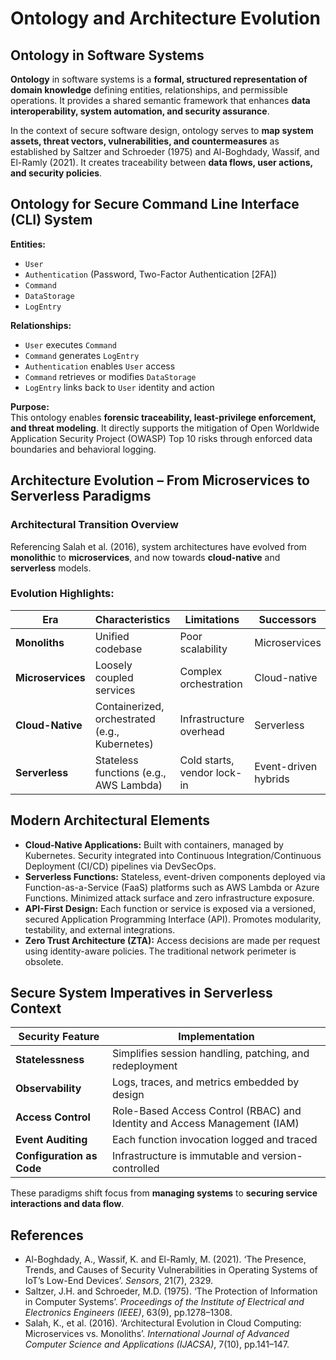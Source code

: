 
# Ontology and Architecture Evolution

## Ontology in Software Systems

**Ontology** in software systems is a **formal, structured representation of domain knowledge** defining entities, relationships, and permissible operations. It provides a shared semantic framework that enhances **data interoperability, system automation, and security assurance**.

In the context of secure software design, ontology serves to **map system assets, threat vectors, vulnerabilities, and countermeasures** as established by Saltzer and Schroeder (1975) and Al-Boghdady, Wassif, and El-Ramly (2021). It creates traceability between **data flows, user actions, and security policies**.

## Ontology for Secure Command Line Interface (CLI) System

**Entities:**
- `User`
- `Authentication` (Password, Two-Factor Authentication [2FA])
- `Command`
- `DataStorage`
- `LogEntry`

**Relationships:**
- `User` executes `Command`
- `Command` generates `LogEntry`
- `Authentication` enables `User` access
- `Command` retrieves or modifies `DataStorage`
- `LogEntry` links back to `User` identity and action

**Purpose:**  
This ontology enables **forensic traceability, least-privilege enforcement, and threat modeling**. It directly supports the mitigation of Open Worldwide Application Security Project (OWASP) Top 10 risks through enforced data boundaries and behavioral logging.

## Architecture Evolution – From Microservices to Serverless Paradigms

### Architectural Transition Overview

Referencing Salah et al. (2016), system architectures have evolved from **monolithic** to **microservices**, and now towards **cloud-native** and **serverless** models.

### Evolution Highlights:

| Era | Characteristics | Limitations | Successors |
|-----|------------------|-------------|------------|
| **Monoliths** | Unified codebase | Poor scalability | Microservices |
| **Microservices** | Loosely coupled services | Complex orchestration | Cloud-native |
| **Cloud-Native** | Containerized, orchestrated (e.g., Kubernetes) | Infrastructure overhead | Serverless |
| **Serverless** | Stateless functions (e.g., AWS Lambda) | Cold starts, vendor lock-in | Event-driven hybrids |

## Modern Architectural Elements

- **Cloud-Native Applications:** Built with containers, managed by Kubernetes. Security integrated into Continuous Integration/Continuous Deployment (CI/CD) pipelines via DevSecOps.
- **Serverless Functions:** Stateless, event-driven components deployed via Function-as-a-Service (FaaS) platforms such as AWS Lambda or Azure Functions. Minimized attack surface and zero infrastructure exposure.
- **API-First Design:** Each function or service is exposed via a versioned, secured Application Programming Interface (API). Promotes modularity, testability, and external integrations.
- **Zero Trust Architecture (ZTA):** Access decisions are made per request using identity-aware policies. The traditional network perimeter is obsolete.

## Secure System Imperatives in Serverless Context

| Security Feature | Implementation |
|------------------|----------------|
| **Statelessness** | Simplifies session handling, patching, and redeployment |
| **Observability** | Logs, traces, and metrics embedded by design |
| **Access Control** | Role-Based Access Control (RBAC) and Identity and Access Management (IAM) |
| **Event Auditing** | Each function invocation logged and traced |
| **Configuration as Code** | Infrastructure is immutable and version-controlled |

These paradigms shift focus from **managing systems** to **securing service interactions and data flow**.

## References

- Al-Boghdady, A., Wassif, K. and El-Ramly, M. (2021). ‘The Presence, Trends, and Causes of Security Vulnerabilities in Operating Systems of IoT’s Low-End Devices’. *Sensors*, 21(7), 2329.
- Saltzer, J.H. and Schroeder, M.D. (1975). ‘The Protection of Information in Computer Systems’. *Proceedings of the Institute of Electrical and Electronics Engineers (IEEE)*, 63(9), pp.1278–1308.
- Salah, K., et al. (2016). ‘Architectural Evolution in Cloud Computing: Microservices vs. Monoliths’. *International Journal of Advanced Computer Science and Applications (IJACSA)*, 7(10), pp.141–147.
